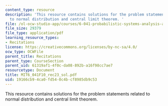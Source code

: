 ```yaml
---
content_type: resource
description: 'This resource contains solutions for the problem statements related
  to normal distribution and central limit theorem. '
file: /ol-ocw-studio-app/courses/6-041-probabilistic-systems-analysis-and-applied-probability-fall-2010/19166cb94ca0fd540c4bcf8985db9c53_MIT6_041F10_rec23_sol.pdf
file_size: 29379
file_type: application/pdf
learning_resource_types:
- Recitations
license: https://creativecommons.org/licenses/by-nc-sa/4.0/
ocw_type: OCWFile
parent_title: Recitations
parent_type: CourseSection
parent_uid: 61319af1-4f0c-da08-892b-a16f98cc7ae7
resourcetype: Document
title: MIT6_041F10_rec23_sol.pdf
uid: 19166cb9-4ca0-fd54-0c4b-cf8985db9c53
---
```

This resource contains solutions for the problem statements related to normal distribution and central limit theorem. 
